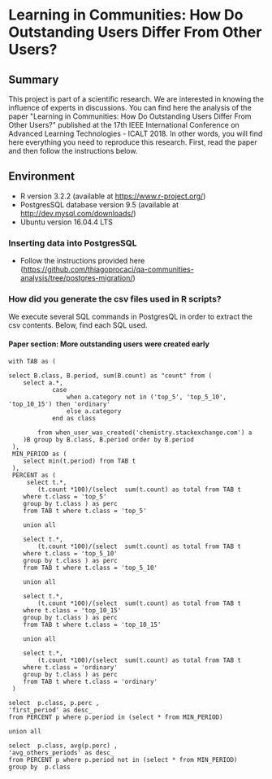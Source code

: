 # Learning in Communities: How Do Outstanding Users Differ From Other Users?

## Summary
This project is part of a scientific research. We are interested in knowing the influence of experts in discussions.
You can find here the analysis of the paper "Learning in Communities: How Do Outstanding Users Differ From Other Users?" published at the 17th IEEE International Conference on Advanced Learning Technologies - ICALT 2018.
In other words, you will find here everything you need to reproduce this research.
First, read the paper and then follow the instructions below.

## Environment
- R version 3.2.2 (available at https://www.r-project.org/)
- PostgresSQL database version 9.5 (available at http://dev.mysql.com/downloads/)
- Ubuntu version 16.04.4 LTS

### Inserting data into PostgresSQL
- Follow the instructions provided here (https://github.com/thiagoprocaci/qa-communities-analysis/tree/postgres-migration/)

### How did you generate the csv files used in R scripts?

We execute several SQL commands in PostgresQL in order to extract the csv contents. Below, find each SQL used.

#### Paper section: More outstanding users were created early

```
with TAB as (
	
select B.class, B.period, sum(B.count) as "count" from (
	select a.*,
			case 
				when a.category not in ('top_5', 'top_5_10', 'top_10_15') then 'ordinary'
				else a.category
			end as class
	
		from when_user_was_created('chemistry.stackexchange.com') a
	)B group by B.class, B.period order by B.period
 ),
 MIN_PERIOD as (
 	select min(t.period) from TAB t
 ),
 PERCENT as (
	 select t.*,
		(t.count *100)/(select  sum(t.count) as total from TAB t 
	where t.class = 'top_5'
	group by t.class ) as perc
	from TAB t where t.class = 'top_5'
	
	union all 
	 
	select t.*,
		(t.count *100)/(select  sum(t.count) as total from TAB t 
	where t.class = 'top_5_10'
	group by t.class ) as perc
	from TAB t where t.class = 'top_5_10'
	
	union all 
	 
	select t.*,
		(t.count *100)/(select  sum(t.count) as total from TAB t 
	where t.class = 'top_10_15'
	group by t.class ) as perc
	from TAB t where t.class = 'top_10_15'
	
	union all 
	
	select t.*,
		(t.count *100)/(select  sum(t.count) as total from TAB t 
	where t.class = 'ordinary'
	group by t.class ) as perc
	from TAB t where t.class = 'ordinary'
 )
 
select  p.class, p.perc ,
'first_period' as desc_
from PERCENT p where p.period in (select * from MIN_PERIOD)

union all

select  p.class, avg(p.perc) ,
'avg_others_periods' as desc_
from PERCENT p where p.period not in (select * from MIN_PERIOD)
group by  p.class

```



